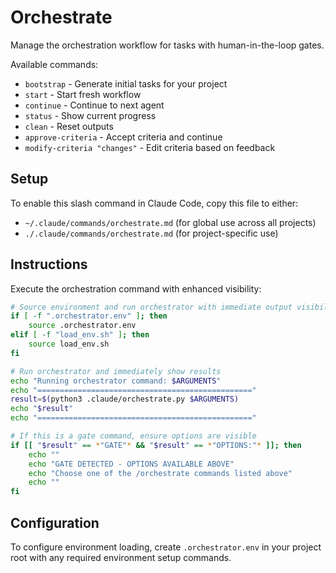 # Orchestrate
Manage the orchestration workflow for tasks with human-in-the-loop gates.

Available commands:
- `bootstrap` - Generate initial tasks for your project
- `start` - Start fresh workflow  
- `continue` - Continue to next agent
- `status` - Show current progress
- `clean` - Reset outputs
- `approve-criteria` - Accept criteria and continue
- `modify-criteria "changes"` - Edit criteria based on feedback

## Setup
To enable this slash command in Claude Code, copy this file to either:
- `~/.claude/commands/orchestrate.md` (for global use across all projects)
- `./.claude/commands/orchestrate.md` (for project-specific use)

## Instructions
Execute the orchestration command with enhanced visibility:

```bash
# Source environment and run orchestrator with immediate output visibility
if [ -f ".orchestrator.env" ]; then
    source .orchestrator.env
elif [ -f "load_env.sh" ]; then
    source load_env.sh
fi

# Run orchestrator and immediately show results
echo "Running orchestrator command: $ARGUMENTS"
echo "================================================"
result=$(python3 .claude/orchestrate.py $ARGUMENTS)
echo "$result"
echo "================================================"

# If this is a gate command, ensure options are visible
if [[ "$result" == *"GATE"* && "$result" == *"OPTIONS:"* ]]; then
    echo ""
    echo "GATE DETECTED - OPTIONS AVAILABLE ABOVE"
    echo "Choose one of the /orchestrate commands listed above"
    echo ""
fi
```

## Configuration
To configure environment loading, create `.orchestrator.env` in your project root with any required environment setup commands.